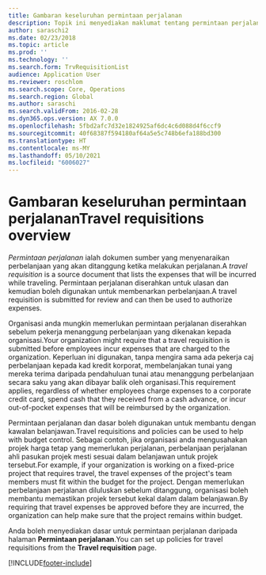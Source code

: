 ```yaml
---
title: Gambaran keseluruhan permintaan perjalanan
description: Topik ini menyediakan maklumat tentang permintaan perjalanan. Dokumen permintaan perjalanan merancang perbelanjaan perjalanan.
author: saraschi2
ms.date: 02/23/2018
ms.topic: article
ms.prod: ''
ms.technology: ''
ms.search.form: TrvRequisitionList
audience: Application User
ms.reviewer: roschlom
ms.search.scope: Core, Operations
ms.search.region: Global
ms.author: saraschi
ms.search.validFrom: 2016-02-28
ms.dyn365.ops.version: AX 7.0.0
ms.openlocfilehash: 5fbd2afc7d32e1824925af6dc4c6d088d4f6ccf9
ms.sourcegitcommit: 40f68387f594180af64a5e5c748b6efa188bd300
ms.translationtype: HT
ms.contentlocale: ms-MY
ms.lasthandoff: 05/10/2021
ms.locfileid: "6006027"
---
```

# <a name="travel-requisitions-overview"></a><span data-ttu-id="a4dda-104">Gambaran keseluruhan permintaan perjalanan</span><span class="sxs-lookup"><span data-stu-id="a4dda-104">Travel requisitions overview</span></span>

<span data-ttu-id="a4dda-105">*Permintaan perjalanan* ialah dokumen sumber yang menyenaraikan perbelanjaan yang akan ditanggung ketika melakukan perjalanan.</span><span class="sxs-lookup"><span data-stu-id="a4dda-105">A *travel requisition* is a source document that lists the expenses that will be incurred while traveling.</span></span> <span data-ttu-id="a4dda-106">Permintaan perjalanan diserahkan untuk ulasan dan kemudian boleh digunakan untuk membenarkan perbelanjaan.</span><span class="sxs-lookup"><span data-stu-id="a4dda-106">A travel requisition is submitted for review and can then be used to authorize expenses.</span></span>

<span data-ttu-id="a4dda-107">Organisasi anda mungkin memerlukan permintaan perjalanan diserahkan sebelum pekerja menanggung perbelanjaan yang dikenakan kepada organisasi.</span><span class="sxs-lookup"><span data-stu-id="a4dda-107">Your organization might require that a travel requisition is submitted before employees incur expenses that are charged to the organization.</span></span> <span data-ttu-id="a4dda-108">Keperluan ini digunakan, tanpa mengira sama ada pekerja caj perbelanjaan kepada kad kredit korporat, membelanjakan tunai yang mereka terima daripada pendahuluan tunai atau menanggung perbelanjaan secara saku yang akan dibayar balik oleh organisasi.</span><span class="sxs-lookup"><span data-stu-id="a4dda-108">This requirement applies, regardless of whether employees charge expenses to a corporate credit card, spend cash that they received from a cash advance, or incur out-of-pocket expenses that will be reimbursed by the organization.</span></span>

<span data-ttu-id="a4dda-109">Permintaan perjalanan dan dasar boleh digunakan untuk membantu dengan kawalan belanjawan.</span><span class="sxs-lookup"><span data-stu-id="a4dda-109">Travel requisitions and policies can be used to help with budget control.</span></span> <span data-ttu-id="a4dda-110">Sebagai contoh, jika organisasi anda mengusahakan projek harga tetap yang memerlukan perjalanan, perbelanjaan perjalanan ahli pasukan projek mesti sesuai dalam belanjawan untuk projek tersebut.</span><span class="sxs-lookup"><span data-stu-id="a4dda-110">For example, if your organization is working on a fixed-price project that requires travel, the travel expenses of the project's team members must fit within the budget for the project.</span></span> <span data-ttu-id="a4dda-111">Dengan memerlukan perbelanjaan perjalanan diluluskan sebelum ditanggung, organisasi boleh membantu memastikan projek tersebut kekal dalam dalam belanjawan.</span><span class="sxs-lookup"><span data-stu-id="a4dda-111">By requiring that travel expenses be approved before they are incurred, the organization can help make sure that the project remains within budget.</span></span>

<span data-ttu-id="a4dda-112">Anda boleh menyediakan dasar untuk permintaan perjalanan daripada halaman **Permintaan perjalanan**.</span><span class="sxs-lookup"><span data-stu-id="a4dda-112">You can set up policies for travel requisitions from the **Travel requisition** page.</span></span>


[!INCLUDE[footer-include](../includes/footer-banner.md)]